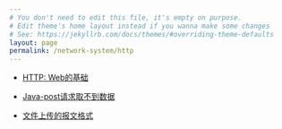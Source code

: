 ```yaml
---
# You don't need to edit this file, it's empty on purpose.
# Edit theme's home layout instead if you wanna make some changes
# See: https://jekyllrb.com/docs/themes/#overriding-theme-defaults
layout: page
permalink: /network-system/http
---
```


* [HTTP: Web的基础](./http/http-basic)

* [Java-post请求取不到数据](./http/java-post-getparameter)
* [文件上传的报文格式](./http/文件上传的报文格式)
